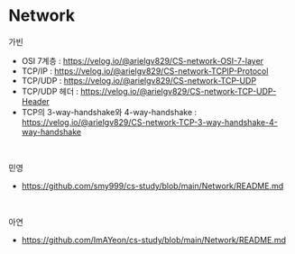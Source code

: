 # Network

가빈
- OSI 7계층 : https://velog.io/@arielgv829/CS-network-OSI-7-layer
- TCP/IP : https://velog.io/@arielgv829/CS-network-TCPIP-Protocol
- TCP/UDP : https://velog.io/@arielgv829/CS-network-TCP-UDP
- TCP/UDP 헤더 : https://velog.io/@arielgv829/CS-network-TCP-UDP-Header
- TCP의 3-way-handshake와 4-way-handshake : https://velog.io/@arielgv829/CS-network-TCP-3-way-handshake-4-way-handshake

<br>

민영
* https://github.com/smy999/cs-study/blob/main/Network/README.md

<br>

아연
* https://github.com/ImAYeon/cs-study/blob/main/Network/README.md
